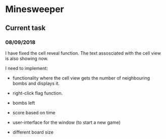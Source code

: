 # Minesweeper

## Current task

### 08/09/2018
I have fixed the cell reveal function. The text assosciated with the cell view is also showing now. 

I need to implement:

* functionality where the cell view gets the number of neighbouring bombs and displays it. 

* right-click flag function.

* bombs left

* score based on time

* user-interface for the window (to start a new game)

* different board size